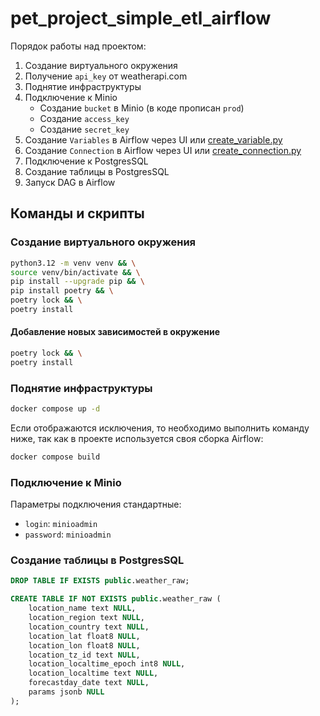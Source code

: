 # pet_project_simple_etl_airflow

Порядок работы над проектом:

1) Создание виртуального окружения
2) Получение `api_key` от weatherapi.com
3) Поднятие инфраструктуры
4) Подключение к Minio
    - Создание `bucket` в Minio (в коде прописан `prod`)
    - Создание `access_key`
    - Создание `secret_key`
5) Создание `Variables` в Airflow через UI или [create_variable.py](handles/create_variable.py)
6) Создание `Connection` в Airflow через UI или [create_connection.py](handles/create_connection.py)
7) Подключение к PostgresSQL
8) Создание таблицы в PostgresSQL
9) Запуск DAG в Airflow

## Команды и скрипты

### Создание виртуального окружения

```bash
python3.12 -m venv venv && \
source venv/bin/activate && \
pip install --upgrade pip && \
pip install poetry && \
poetry lock && \
poetry install
```

#### Добавление новых зависимостей в окружение

```bash
poetry lock && \
poetry install
```

### Поднятие инфраструктуры

```bash
docker compose up -d
```

Если отображаются исключения, то необходимо выполнить команду ниже, так как в проекте используется своя сборка Airflow:

```bash
docker compose build
```

### Подключение к Minio

Параметры подключения стандартные:

- `login`: `minioadmin`
- `password`: `minioadmin`

### Создание таблицы в PostgresSQL

```sql
DROP TABLE IF EXISTS public.weather_raw;

CREATE TABLE IF NOT EXISTS public.weather_raw (
	location_name text NULL,
	location_region text NULL,
	location_country text NULL,
	location_lat float8 NULL,
	location_lon float8 NULL,
	location_tz_id text NULL,
	location_localtime_epoch int8 NULL,
	location_localtime text NULL,
	forecastday_date text NULL,
	params jsonb NULL
);
```